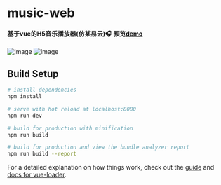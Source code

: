 # music-web

#### 基于vue的H5音乐播放器(仿某易云)🎧  预览[demo](https://reedbf.github.io/R-music/dist/index.html/)
![image](https://user-images.githubusercontent.com/25838726/115135813-006d7a00-a04e-11eb-9d1f-261ca2125e01.png)
![image](https://user-images.githubusercontent.com/25838726/115135794-c8fecd80-a04d-11eb-9ebd-521f185a9018.png)


> 

## Build Setup

``` bash
# install dependencies
npm install

# serve with hot reload at localhost:8080
npm run dev

# build for production with minification
npm run build

# build for production and view the bundle analyzer report
npm run build --report
```

For a detailed explanation on how things work, check out the [guide](http://vuejs-templates.github.io/webpack/) and [docs for vue-loader](http://vuejs.github.io/vue-loader).
<!--kjfda kjkuijda jkudmfewqpjkdjfajf oidkjr -->
